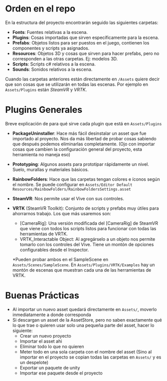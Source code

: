 # Orden en el repo
En la estructura del proyecto encontrarán seguido las siguientes carpetas:
- **Fonts**: Fuentes relativas a la escena.
- **Plugins**: Cosas importadas que sirven específicamente para la escena.
- **Prefabs**: Objetos listos para ser puestos en el juego, contienen los componentes y scripts ya asignados.
- **Resources**: Objetos 3D y cosas que sirven para hacer prefabs, pero no corresponden a las otras carpetas. Ej: modelos 3D.
- **Scripts**: Scripts c# relativos a la escena.
- **Sounds**: Sonidos relativos a la escena.

Cuando las carpetas anteriores están directamente en `/Assets` quiere decir que son cosas que se utilizarán en todas las escenas. Por ejemplo en `Assets/Plugins` están *SteamVR* y *VRTK*.

# Plugins Generales
Breve explicación de para qué sirve cada plugin que está en `Assets/Plugins`
- **PackageUninstaller**: Hace más fácil desinstalar un asset que fue importado al proyecto. Nos da más libertad de probar cosas sabiendo que después podemos eliminarlas completamente. (Ojo con importar cosas que cambien la configuración general del proyecto, esta herramienta no maneja eso)
- **Prototyping**: Algunos assets para prototipar rápidamente un nivel. Suelo, murallas y materiales básicos.
- **RainbowFolders**: Hace que las carpetas tengan colores e íconos según el nombre. Se puede configurar en `Assets/Editor Default Resources/RainbowFolders/RainbowFoldersSettings.asset`
- **SteamVR**: Nos permite usar el Vive con sus controles.
- **VRTK** (SteamVR Toolkit): Conjunto de scripts y prefabs muy útiles para ahorrarnos trabajo. Los que más usaremos son:
  - [CameraRig]: Una versión modificada del [CameraRig] de SteamVR que viene con todos los scripts listos para funcionar con todas las herramientas de VRTK.
  - VRTK_Interactable Object: Al agregárselo a un objeto nos permite tomarlo con los controles del Vive. Tiene un montón de opciones configurables desde el Inspector.

  *Pueden probar ambos en el SampleScene en `Assets/Scenes/SampleScene`. En `Assets/Plugins/VRTK/Examples` hay un montón de escenas que muestran cada una de las herramientas de VRTK.

# Buenas Prácticas
- Al importar un nuevo asset quedará directamente en `Assets/`, moverlo inmediatamente a donde corresponda
- Si descargan un asset de la AssetStore, pero no saben exactamente qué lo que trae o quieren usar solo una pequeña parte del asset, hacer lo siguiente:
  - Crear un nuevo proyecto
  - Importar el asset ahi
  - Eliminar todo lo que no quieren
  - Meter todo en una sola carpeta con el nombre del asset (Sino al importar en el proyecto se copian todas las carpetas en `Assets/` y es un despelote)
  - Exportar un paquete de unity
  - Importar ese paquete desde el proyecto
